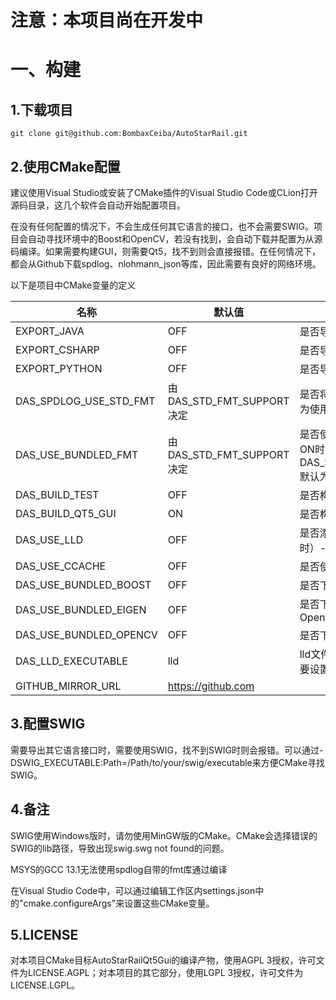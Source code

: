 # 注意：本项目尚在开发中

# 一、构建

## 1.下载项目

```
git clone git@github.com:BombaxCeiba/AutoStarRail.git
```

## 2.使用CMake配置

建议使用Visual Studio或安装了CMake插件的Visual Studio Code或CLion打开源码目录，这几个软件会自动开始配置项目。

在没有任何配置的情况下，不会生成任何其它语言的接口，也不会需要SWIG。项目会自动寻找环境中的Boost和OpenCV，若没有找到，会自动下载并配置为从源码编译。如果需要构建GUI，则需要Qt5，找不到则会直接报错。在任何情况下，都会从Github下载spdlog、nlohmann_json等库，因此需要有良好的网络环境。

以下是项目中CMake变量的定义

| 名称                   | 默认值                    | 说明                                                           |
| ---------------------- | ------------------------- | -------------------------------------------------------------- |
| EXPORT_JAVA            | OFF                       | 是否导出Java接口                                               |
| EXPORT_CSHARP          | OFF                       | 是否导出C#接口                                                 |
| EXPORT_PYTHON          | OFF                       | 是否导出Python接口                                             |
| DAS_SPDLOG_USE_STD_FMT | 由DAS_STD_FMT_SUPPORT决定 | 是否将项目自带的spdlog设置为使用标准库的fmt                    |
| DAS_USE_BUNDLED_FMT    | 由DAS_STD_FMT_SUPPORT决定 | 是否使用下载的fmt，此项为ON时，DAS_SPDLOG_USE_STD_FMT默认为OFF |
| DAS_BUILD_TEST         | OFF                       | 是否构建测试                                                   |
| DAS_BUILD_QT5_GUI      | ON                        | 是否构建GUI                                                    |
| DAS_USE_LLD            | OFF                       | 是否添加编译选项（非MSVC时）-fuse-ld=lld                       |
| DAS_USE_CCACHE         | OFF                       | 是否使用ccache                                                 |
| DAS_USE_BUNDLED_BOOST  | OFF                       | 是否下载Boost源码编译                                          |
| DAS_USE_BUNDLED_EIGEN  | OFF                       | 是否下载Eigen用于编译OpenCV                                    |
| DAS_USE_BUNDLED_OPENCV | OFF                       | 是否下载OpenCV源码编译                                         |
| DAS_LLD_EXECUTABLE     | lld                       | lld文件路径，似乎一般也不需要设置                              |
| GITHUB_MIRROR_URL      | https://github.com        |                                                                |

## 3.配置SWIG

需要导出其它语言接口时，需要使用SWIG，找不到SWIG时则会报错。可以通过-DSWIG_EXECUTABLE:Path=/Path/to/your/swig/executable来方便CMake寻找SWIG。

## 4.备注

SWIG使用Windows版时，请勿使用MinGW版的CMake。CMake会选择错误的SWIG的lib路径，导致出现swig.swg not found的问题。

MSYS的GCC 13.1无法使用spdlog自带的fmt库通过编译

在Visual Studio Code中，可以通过编辑工作区内settings.json中的"cmake.configureArgs"来设置这些CMake变量。

## 5.LICENSE

对本项目CMake目标AutoStarRailQt5Gui的编译产物，使用AGPL 3授权，许可文件为LICENSE.AGPL；对本项目的其它部分，使用LGPL 3授权，许可文件为LICENSE.LGPL。
